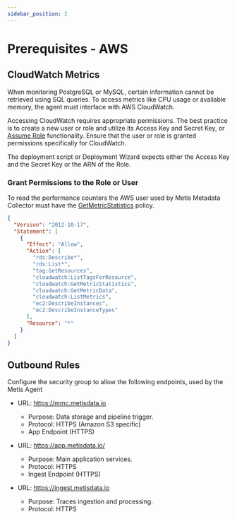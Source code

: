 ```yaml
---
sidebar_position: 2
---
```


# Prerequisites - AWS 
## CloudWatch Metrics
When monitoring PostgreSQL or MySQL, certain information cannot be retrieved using SQL queries. To access metrics like CPU usage or available memory, the agent must interface with AWS CloudWatch.

Accessing CloudWatch requires appropriate permissions. The best practice is to create a new user or role and utilize its Access Key and Secret Key, or [Assume Role](https://docs.aws.amazon.com/STS/latest/APIReference/API_AssumeRole.html) functionality. Ensure that the user or role is granted permissions specifically for CloudWatch.

The deployment script or Deployment Wizard expects either the Access Key and the Secret Key or the ARN of the Role. 

### Grant Permissions to the Role or User

To read the performance counters the AWS user used by Metis Metadata Collector must have the [GetMetricStatistics](https://www.docs.metisdata.io/.aws.amazon.com/AmazonCloudWatch/latest/APIReference/API_GetMetricStatistics.html) policy.
```json
{
  "Version": "2012-10-17",
  "Statement": [
    {
      "Effect": "Allow",
      "Action": [
        "rds:Describe*",
        "rds:List*",
        "tag:GetResources",
        "cloudwatch:ListTagsForResource",
        "cloudwatch:GetMetricStatistics",
        "cloudwatch:GetMetricData",
        "cloudwatch:ListMetrics",
        "ec2:DescribeInstances",
        "ec2:DescribeInstanceTypes"
      ],
      "Resource": "*"
    }
  ]
}
```

## Outbound Rules
Configure the security group to allow the following endpoints, used by the Metis Agent
- URL: https://mmc.metisdata.io
  - Purpose: Data storage and pipeline trigger.
  - Protocol: HTTPS (Amazon S3 specific)
  - App Endpoint (HTTPS)

- URL: https://app.metisdata.io/
  - Purpose: Main application services.
  - Protocol: HTTPS
  - Ingest Endpoint (HTTPS)

- URL: https://ingest.metisdata.io
  - Purpose: Traces ingestion and processing.
  -  Protocol: HTTPS
